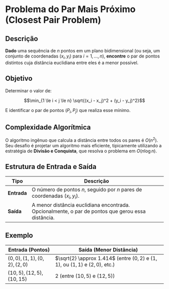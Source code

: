 # Problema do Par Mais Próximo (Closest Pair Problem)

## Descrição

**Dado** uma sequência de $n$ pontos em um plano bidimensional (ou seja, um conjunto de coordenadas $(x_i, y_i)$ para $i=1, \dots, n$), **encontre** o par de pontos distintos cuja distância euclidiana entre eles é a menor possível.

## Objetivo

Determinar o valor de:

$$\min_{1 \le i < j \le n} \sqrt{(x_i - x_j)^2 + (y_i - y_j)^2}$$

E identificar o par de pontos $(P_i, P_j)$ que realiza esse mínimo.

## Complexidade Algorítmica

O algoritmo ingênuo que calcula a distância entre todos os pares é $O(n^2)$. Seu desafio é projetar um algoritmo mais eficiente, tipicamente utilizando a estratégia de **Divisão e Conquista**, que resolva o problema em $O(n \log n)$.

## Estrutura de Entrada e Saída

| Tipo | Descrição |
|---|---|
| **Entrada** | O número de pontos $n$, seguido por $n$ pares de coordenadas $(x_i, y_i)$. |
| **Saída** | A menor distância euclidiana encontrada. Opcionalmente, o par de pontos que gerou essa distância. |

## Exemplo

| Entrada (Pontos) | Saída (Menor Distância) |
|---|---|
| $(0, 0), (1, 1), (0, 2), (2, 0)$ | $\sqrt{2} \approx 1.414$ (entre $(0, 2)$ e $(1, 1)$, ou $(1, 1)$ e $(2, 0)$, etc.) |
| $(10, 5), (12, 5), (10, 15)$ | $2$ (entre $(10, 5)$ e $(12, 5)$) |